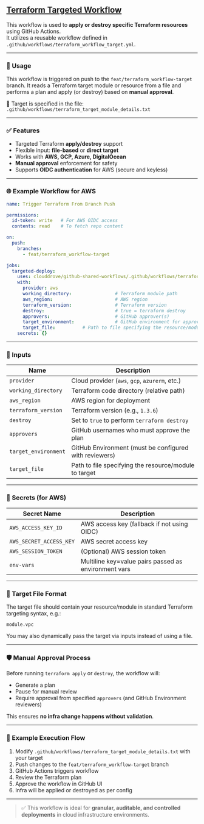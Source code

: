 ## [Terraform Targeted Workflow](https://github.com/clouddrove/github-shared-workflows/.github/workflows/terraform_workflow_target.yml)

This workflow is used to **apply or destroy specific Terraform resources** using GitHub Actions.  
It utilizes a reusable workflow defined in `.github/workflows/terraform_workflow_target.yml`.

---

### 🔧 Usage

This workflow is triggered on push to the `feat/terraform_workflow-target` branch. It reads a Terraform target module or resource from a file and performs a plan and apply (or destroy) based on **manual approval**.

📄 Target is specified in the file:  
`.github/workflows/terraform_target_module_details.txt`

---

### ✅ Features

- Targeted Terraform **apply/destroy** support
- Flexible input: **file-based** or **direct target**
- Works with **AWS, GCP, Azure, DigitalOcean**
- **Manual approval** enforcement for safety
- Supports **OIDC authentication** for AWS (secure and keyless)

---

### 🌐 Example Workflow for AWS

```yaml
name: Trigger Terraform From Branch Push

permissions:
  id-token: write   # For AWS OIDC access
  contents: read    # To fetch repo content

on:
  push:
    branches:
      - feat/terraform_workflow-target

jobs:
  targeted-deploy:
    uses: clouddrove/github-shared-workflows/.github/workflows/terraform_workflow_target.yml@feat/terraform_workflow-target
    with:
      provider: aws
      working_directory:                # Terraform module path
      aws_region:                       # AWS region
      terraform_version:                # Terraform version
      destroy:                          # true = terraform destroy
      approvers:                        # GitHub approver(s)
      target_environment:               # GitHub environment for approval
      target_file: 			# Path to file specifying the resource/module to target 
    secrets: {}
```

---

### 🧩 Inputs

| Name                  | Description                                                                 |
|-----------------------|-----------------------------------------------------------------------------|
| `provider`            | Cloud provider (`aws`, `gcp`, `azurerm`, etc.)                             |
| `working_directory`   | Terraform code directory (relative path)                                    |
| `aws_region`          | AWS region for deployment                                                   |
| `terraform_version`   | Terraform version (e.g., `1.3.6`)                                           |
| `destroy`             | Set to `true` to perform `terraform destroy`                                |
| `approvers`           | GitHub usernames who must approve the plan                                 |
| `target_environment`  | GitHub Environment (must be configured with reviewers)                      |
| `target_file`         | Path to file specifying the resource/module to target                       |

---

### 🔐 Secrets (for AWS)

| Secret Name             | Description                                              |
|--------------------------|----------------------------------------------------------|
| `AWS_ACCESS_KEY_ID`      | AWS access key (fallback if not using OIDC)             |
| `AWS_SECRET_ACCESS_KEY`  | AWS secret access key                                   |
| `AWS_SESSION_TOKEN`      | (Optional) AWS session token                            |
| `env-vars`               | Multiline key=value pairs passed as environment vars    |

---

### 🧾 Target File Format

The target file should contain your resource/module in standard Terraform targeting syntax, e.g.:

```
module.vpc
```

You may also dynamically pass the target via inputs instead of using a file.

---

### 🛡️ Manual Approval Process

Before running `terraform apply` or `destroy`, the workflow will:

- Generate a plan
- Pause for manual review
- Require approval from specified `approvers` (and GitHub Environment reviewers)

This ensures **no infra change happens without validation**.

---

### 🚀 Example Execution Flow

1. Modify `.github/workflows/terraform_target_module_details.txt` with your target
2. Push changes to the `feat/terraform_workflow-target` branch
3. GitHub Actions triggers workflow
4. Review the Terraform plan
5. Approve the workflow in GitHub UI
6. Infra will be applied or destroyed as per config

---

> ✅ This workflow is ideal for **granular, auditable, and controlled deployments** in cloud infrastructure environments.